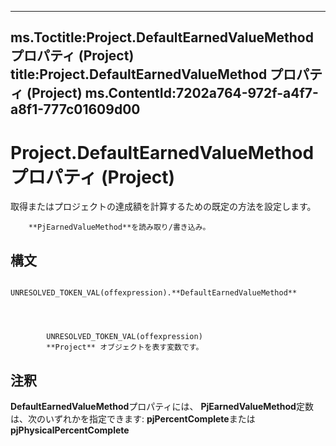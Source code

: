 

---
ms.Toctitle:Project.DefaultEarnedValueMethod プロパティ (Project)
title:Project.DefaultEarnedValueMethod プロパティ (Project)
ms.ContentId:7202a764-972f-a4f7-a8f1-777c01609d00
---
# Project.DefaultEarnedValueMethod プロパティ (Project)




取得またはプロジェクトの達成額を計算するための既定の方法を設定します。

		**PjEarnedValueMethod**を読み取り/書き込み。

## 構文

            UNRESOLVED_TOKEN_VAL(offexpression).**DefaultEarnedValueMethod**




            UNRESOLVED_TOKEN_VAL(offexpression)
            **Project** オブジェクトを表す変数です。



## 注釈
**DefaultEarnedValueMethod**プロパティには、 **PjEarnedValueMethod**定数は、次のいずれかを指定できます: **pjPercentComplete**または**pjPhysicalPercentComplete**




